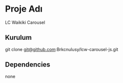 # Proje Adı

LC Waikiki Carousel

## Kurulum

git clone git@github.com:Brkcnulusy/lcw-carousel-js.git

## Dependencies

none

